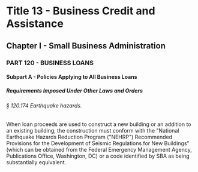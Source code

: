 
# Title 13 - Business Credit and Assistance
## Chapter I - Small Business Administration
### PART 120 - BUSINESS LOANS
#### Subpart A - Policies Applying to All Business Loans
##### Requirements Imposed Under Other Laws and Orders
###### § 120.174 Earthquake hazards.

When loan proceeds are used to construct a new building or an addition to an existing building, the construction must conform with the "National Earthquake Hazards Reduction Program ("NEHRP") Recommended Provisions for the Development of Seismic Regulations for New Buildings" (which can be obtained from the Federal Emergency Management Agency, Publications Office, Washington, DC) or a code identified by SBA as being substantially equivalent.
